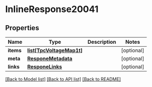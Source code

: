 # InlineResponse20041

## Properties
Name | Type | Description | Notes
------------ | ------------- | ------------- | -------------
**items** | [**list[TpcVoltageMap1t]**](TpcVoltageMap1t.md) |  | [optional] 
**meta** | [**ResponeMetadata**](ResponeMetadata.md) |  | [optional] 
**links** | [**ResponeLinks**](ResponeLinks.md) |  | [optional] 

[[Back to Model list]](../README.md#documentation-for-models) [[Back to API list]](../README.md#documentation-for-api-endpoints) [[Back to README]](../README.md)


